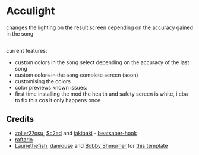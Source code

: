 # Acculight

changes the lighting on the result screen depending on the accuracy gained in the song
##
current features:
- custom colors in the song select depending on the accuracy of the last song
- ~~custom colors in the song complete screen~~ (soon)
- customising the colors
- color previews 
known issues:
 - first time installing the mod the health and safety screen is white, i cba to fix this cos it only happens once

## Credits

* [zoller27osu](https://github.com/zoller27osu), [Sc2ad](https://github.com/Sc2ad) and [jakibaki](https://github.com/jakibaki) - [beatsaber-hook](https://github.com/sc2ad/beatsaber-hook)
* [raftario](https://github.com/raftario)
* [Lauriethefish](https://github.com/Lauriethefish), [danrouse](https://github.com/danrouse) and [Bobby Shmurner](https://github.com/BobbyShmurner) for [this template](https://github.com/Lauriethefish/quest-mod-template)
